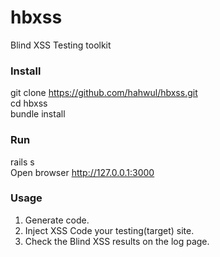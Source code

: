 # hbxss
Blind XSS Testing toolkit

### Install
git clone https://github.com/hahwul/hbxss.git<br>
cd hbxss<br>
bundle install<br>

### Run

rails s<br>
Open browser http://127.0.0.1:3000

### Usage
1. Generate code.<br>
2. Inject XSS Code your testing(target) site.<br>
3. Check the Blind XSS results on the log page.<br>
